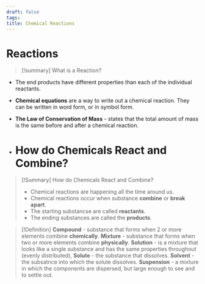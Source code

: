 ```yaml
---
draft: false
tags:
title: Chemical Reactions
---
```

# Reactions

> [!summary] What is a Reaction?

- The end products have different properties than each of the individual reactants.
- **Chemical equations** are a way to write out a chemical reaction. They can be written in word form, or in symbol form.
- **The Law of Conservation of Mass** - states that the total amount of mass is the same before and after a chemical reaction.

- # How do Chemicals React and Combine?

> [!Summary] How do Chemicals React and Combine?
> - Chemical reactions are happening all the time around us.
> - Chemical reactions occur when substance **combine** or **break apart**.
> - The starting substancse are called **reactants**.
> - The ending substances are called the **products**.

> [!Definition]
> **Compound** - substance that forms when 2 or more elements combine **chemically**.
> **Mixture** - substance that forms when two or more elements combine **physically**.
> **Solution** - is a mixture that looks like a single substance and has the same properties throughout (evenly distributed),
> **Solute** - the substance that dissolves.
> **Solvent** - the subsatnce into which the solute dissolves.
> **Suspension** - a mixture in which the components are dispersed, but large enough to see and to settle out.
